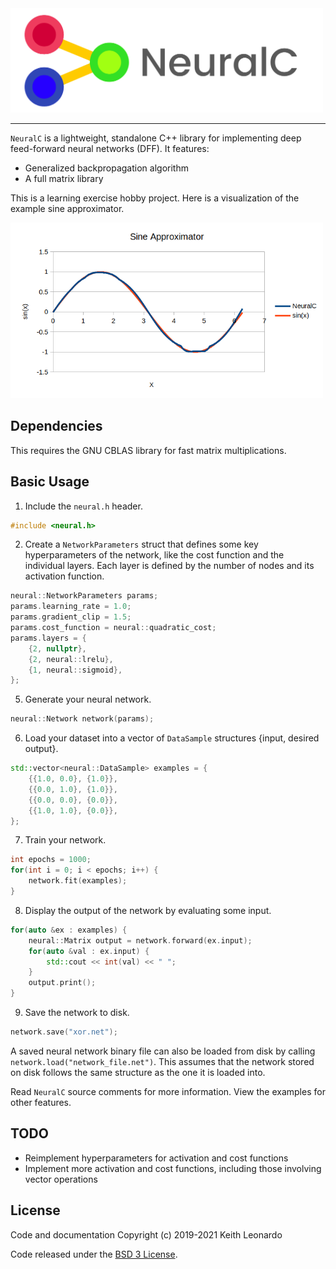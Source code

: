 <img src="./media/logo.png" alt="NeuralC" width="500"/>

---

`NeuralC` is a lightweight, standalone C++ library for implementing deep feed-forward neural networks (DFF). It features:

- Generalized backpropagation algorithm
- A full matrix library

This is a learning exercise hobby project. Here is a visualization of the example sine approximator.

<img src="./media/sin_approx.png" alt="Sine Function" width="500"/>

## Dependencies

This requires the GNU CBLAS library for fast matrix multiplications.

## Basic Usage

1. Include the `neural.h` header.
```c++
#include <neural.h>
```

2. Create a `NetworkParameters` struct that defines some key hyperparameters of the network, like the cost function and the individual layers. Each layer is defined by the number of nodes and its activation function.
```c++
neural::NetworkParameters params;
params.learning_rate = 1.0;
params.gradient_clip = 1.5;
params.cost_function = neural::quadratic_cost;
params.layers = {
    {2, nullptr},
    {2, neural::lrelu},
    {1, neural::sigmoid},
};
```

5. Generate your neural network.
```c++
neural::Network network(params);
```

6. Load your dataset into a vector of `DataSample` structures {input, desired output}.
```c++
std::vector<neural::DataSample> examples = {
    {{1.0, 0.0}, {1.0}},
    {{0.0, 1.0}, {1.0}},
    {{0.0, 0.0}, {0.0}},
    {{1.0, 1.0}, {0.0}},
};
```

7. Train your network.
```c++
int epochs = 1000;
for(int i = 0; i < epochs; i++) {
    network.fit(examples);
}
```

8. Display the output of the network by evaluating some input.
```c++
for(auto &ex : examples) {
    neural::Matrix output = network.forward(ex.input);
    for(auto &val : ex.input) {
        std::cout << int(val) << " ";
    }
    output.print();
}
```

9. Save the network to disk.
```c++
network.save("xor.net");
```

A saved neural network binary file can also be loaded from disk by calling `network.load("network_file.net")`. This assumes that the network stored on disk follows the same structure as the one it is loaded into.

Read `NeuralC` source comments for more information. View the examples for other features.

## TODO
- Reimplement hyperparameters for activation and cost functions
- Implement more activation and cost functions, including those involving vector operations

## License

Code and documentation Copyright (c) 2019-2021 Keith Leonardo

Code released under the [BSD 3 License](https://choosealicense.com/licenses/bsd-3-clause/).